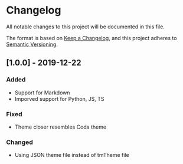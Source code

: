 # Changelog
All notable changes to this project will be documented in this file.

The format is based on [Keep a Changelog](https://keepachangelog.com/en/1.0.0/),
and this project adheres to [Semantic Versioning](https://semver.org/spec/v2.0.0.html).

## [1.0.0] - 2019-12-22
### Added
- Support for Markdown
- Imporved support for Python, JS, TS
### Fixed
- Theme closer resembles Coda theme
### Changed
- Using JSON theme file instead of tmTheme file